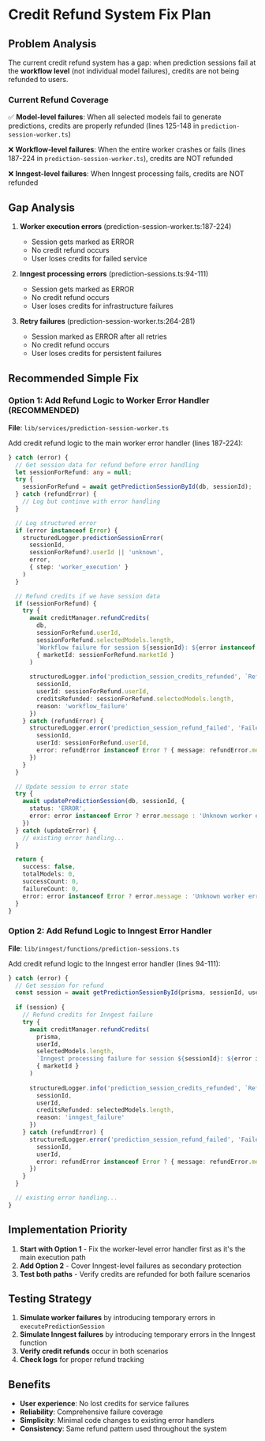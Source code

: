 # Credit Refund System Fix Plan

## Problem Analysis

The current credit refund system has a gap: when prediction sessions fail at the **workflow level** (not individual model failures), credits are not being refunded to users. 

### Current Refund Coverage
✅ **Model-level failures**: When all selected models fail to generate predictions, credits are properly refunded (lines 125-148 in `prediction-session-worker.ts`)

❌ **Workflow-level failures**: When the entire worker crashes or fails (lines 187-224 in `prediction-session-worker.ts`), credits are NOT refunded

❌ **Inngest-level failures**: When Inngest processing fails, credits are NOT refunded

## Gap Analysis

1. **Worker execution errors** (prediction-session-worker.ts:187-224)
   - Session gets marked as ERROR
   - No credit refund occurs
   - User loses credits for failed service

2. **Inngest processing errors** (prediction-sessions.ts:94-111) 
   - Session gets marked as ERROR
   - No credit refund occurs
   - User loses credits for infrastructure failures

3. **Retry failures** (prediction-session-worker.ts:264-281)
   - Session marked as ERROR after all retries
   - No credit refund occurs
   - User loses credits for persistent failures

## Recommended Simple Fix

### Option 1: Add Refund Logic to Worker Error Handler (RECOMMENDED)

**File**: `lib/services/prediction-session-worker.ts`

Add credit refund logic to the main worker error handler (lines 187-224):

```typescript
} catch (error) {
  // Get session data for refund before error handling
  let sessionForRefund: any = null;
  try {
    sessionForRefund = await getPredictionSessionById(db, sessionId);
  } catch (refundError) {
    // Log but continue with error handling
  }

  // Log structured error
  if (error instanceof Error) {
    structuredLogger.predictionSessionError(
      sessionId,
      sessionForRefund?.userId || 'unknown',
      error,
      { step: 'worker_execution' }
    )
  }

  // Refund credits if we have session data
  if (sessionForRefund) {
    try {
      await creditManager.refundCredits(
        db,
        sessionForRefund.userId,
        sessionForRefund.selectedModels.length,
        `Workflow failure for session ${sessionId}: ${error instanceof Error ? error.message : 'Unknown error'}`,
        { marketId: sessionForRefund.marketId }
      )
      
      structuredLogger.info('prediction_session_credits_refunded', `Refunded ${sessionForRefund.selectedModels.length} credits for workflow failure`, {
        sessionId,
        userId: sessionForRefund.userId,
        creditsRefunded: sessionForRefund.selectedModels.length,
        reason: 'workflow_failure'
      })
    } catch (refundError) {
      structuredLogger.error('prediction_session_refund_failed', 'Failed to refund credits for workflow failure', {
        sessionId,
        userId: sessionForRefund.userId,
        error: refundError instanceof Error ? { message: refundError.message, stack: refundError.stack } : { message: 'Unknown refund error' }
      })
    }
  }

  // Update session to error state  
  try {
    await updatePredictionSession(db, sessionId, {
      status: 'ERROR',
      error: error instanceof Error ? error.message : 'Unknown worker error'
    })
  } catch (updateError) {
    // existing error handling...
  }

  return {
    success: false,
    totalModels: 0,
    successCount: 0,
    failureCount: 0,
    error: error instanceof Error ? error.message : 'Unknown worker error'
  }
}
```

### Option 2: Add Refund Logic to Inngest Error Handler 

**File**: `lib/inngest/functions/prediction-sessions.ts`

Add credit refund logic to the Inngest error handler (lines 94-111):

```typescript
} catch (error) {
  // Get session for refund
  const session = await getPredictionSessionById(prisma, sessionId, userId)
  
  if (session) {
    // Refund credits for Inngest failure
    try {
      await creditManager.refundCredits(
        prisma,
        userId,
        selectedModels.length,
        `Inngest processing failure for session ${sessionId}: ${error instanceof Error ? error.message : 'Unknown error'}`,
        { marketId }
      )
      
      structuredLogger.info('prediction_session_credits_refunded', `Refunded ${selectedModels.length} credits for Inngest failure`, {
        sessionId,
        userId,
        creditsRefunded: selectedModels.length,
        reason: 'inngest_failure'
      })
    } catch (refundError) {
      structuredLogger.error('prediction_session_refund_failed', 'Failed to refund credits for Inngest failure', {
        sessionId,
        userId,
        error: refundError instanceof Error ? { message: refundError.message, stack: refundError.stack } : { message: 'Unknown refund error' }
      })
    }
  }

  // existing error handling...
}
```

## Implementation Priority

1. **Start with Option 1** - Fix the worker-level error handler first as it's the main execution path
2. **Add Option 2** - Cover Inngest-level failures as secondary protection
3. **Test both paths** - Verify credits are refunded for both failure scenarios

## Testing Strategy

1. **Simulate worker failures** by introducing temporary errors in `executePredictionSession`
2. **Simulate Inngest failures** by introducing temporary errors in the Inngest function
3. **Verify credit refunds** occur in both scenarios
4. **Check logs** for proper refund tracking

## Benefits

- **User experience**: No lost credits for service failures
- **Reliability**: Comprehensive failure coverage
- **Simplicity**: Minimal code changes to existing error handlers
- **Consistency**: Same refund pattern used throughout the system